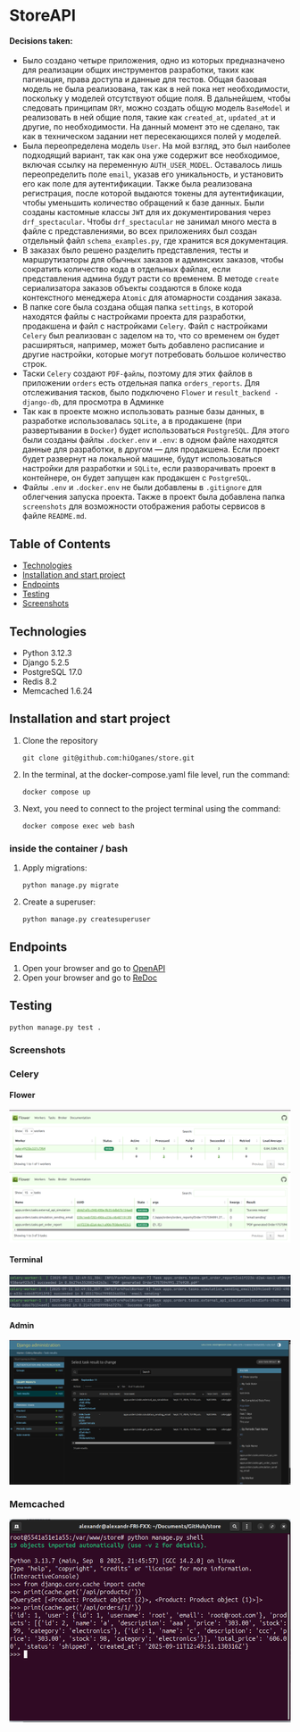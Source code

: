 # StoreAPI

#### Decisions taken:

- Было создано четыре приложения, одно из которых предназначено для реализации 
общих инструментов разработки, таких как пагинация, права доступа и данные 
для тестов. Общая базовая модель не была реализована, так как в ней пока нет 
необходимости, поскольку у моделей отсутствуют общие поля. В дальнейшем, 
чтобы следовать принципам `DRY`, можно создать общую модель `BaseModel` и 
реализовать в ней общие поля, такие как `created_at`, `updated_at` и другие, 
по необходимости. На данный момент это не сделано, так как в техническом 
задании нет пересекающихся полей у моделей.
- Была переопределена модель `User`. На мой взгляд, это был наиболее подходящий 
вариант, так как она уже содержит все необходимое, включая ссылку на 
переменную `AUTH_USER_MODEL`. Оставалось лишь переопределить поле `email`, 
указав его уникальность, и установить его как поле для аутентификации. 
Также была реализована регистрация, после которой выдаются токены для 
аутентификации, чтобы уменьшить количество обращений к базе данных. 
Были созданы кастомные классы `JWT` для их документирования через 
`drf_spectacular`. Чтобы `drf_spectacular` не занимал много места в файле с 
представлениями, во всех приложениях был создан отдельный файл 
`schema_examples.py`, где хранится вся документация.
- В заказах было решено разделить представления, тесты и маршрутизаторы для 
обычных заказов и админских заказов, чтобы сократить количество кода в 
отдельных файлах, если представления админа будут расти со временем. В 
методе `create` сериализатора заказов объекты создаются в блоке кода 
контекстного менеджера `Atomic` для атомарности создания заказа.
- В папке core была создана общая папка `settings`, в которой находятся файлы с 
настройками проекта для разработки, продакшена и файл с настройками `Celery`. 
Файл с настройками `Celery` был реализован с заделом на то, что со временем 
он будет расширяться, например, может быть добавлено расписание и другие 
настройки, которые могут потребовать большое количество строк.
- Таски `Celery` создают `PDF-файлы`, поэтому для этих файлов в приложении `orders` 
есть отдельная папка `orders_reports`. Для отслеживания тасков, было 
подключено `Flower` и `result_backend - django-db`, для просмотра в Админке
- Так как в проекте можно использовать разные базы данных, в разработке 
использовалась `SQLite`, а в продакшене (при развертывании в `Docker`) будет 
использоваться `PostgreSQL`. Для этого были созданы файлы `.docker.env` и `.env`: 
в одном файле находятся данные для разработки, в другом — для продакшена. 
Если проект будет развернут на локальной машине, будут использоваться 
настройки для разработки и `SQLite`, если разворачивать проект в контейнере, 
он будет запущен как продакшен с `PostgreSQL`.
- Файлы `.env` и `.docker.env` не были добавлены в `.gitignore` для облегчения 
запуска проекта. Также в проект была добавлена папка `screenshots` для 
возможности отображения работы сервисов в файле `README.md`.

## Table of Contents

- [Technologies](#technologies)
- [Installation and start project](#installation-and-start-project)
- [Endpoints](#endpoints)
- [Testing](#testing)
- [Screenshots](#screenshots)

## Technologies

- Python 3.12.3
- Django 5.2.5
- PostgreSQL 17.0
- Redis 8.2
- Memcached 1.6.24

## Installation and start project

1. Clone the repository
    ```
    git clone git@github.com:hiOganes/store.git
    ```

2. In the terminal, at the docker-compose.yaml file level, run the command:
    ```
    docker compose up
    ```

3. Next, you need to connect to the project terminal using the command:
    ```
    docker compose exec web bash
    ```
### inside the container / bash

1. Apply migrations:
    ```
    python manage.py migrate
    ```

2. Create a superuser:
    ```
    python manage.py createsuperuser
    ```

## Endpoints

1. Open your browser and go to [OpenAPI](http://127.0.0.1:8001/api/schema/swagger-ui/)
2. Open your browser and go to [ReDoc](http://127.0.0.1:8001/api/schema/redoc/)

## Testing

 ```
 python manage.py test .
 ```

### Screenshots 
### Celery
#### Flower
![celery_flower](https://raw.githubusercontent.com/hiOganes/store/main/screenshots/celery_flower.png)
![celery_flower_tasks](https://raw.githubusercontent.com/hiOganes/store/main/screenshots/celery_flower_tasks.png)
#### Terminal
![celery_terminal_gen_pdf](https://raw.githubusercontent.com/hiOganes/store/main/screenshots/celery_terminal_gen_pdf.png)
![celery_terminal_sending_email](https://raw.githubusercontent.com/hiOganes/store/main/screenshots/celery_terminal_sending_email.png)
![celery_terminsl_api_simulation](https://raw.githubusercontent.com/hiOganes/store/main/screenshots/celery_terminsl_api_simulation.png)
#### Admin
![celery_admin](https://raw.githubusercontent.com/hiOganes/store/main/screenshots/celery_admin.png)

### Memcached

<p align="center">
 <img width="1000px" src="https://raw.githubusercontent.com/hiOganes/store/main/screenshots/memcache.png" alt="qr"/>
</p>